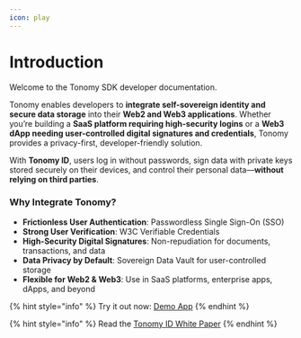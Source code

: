 ```yaml
---
icon: play
---
```


# Introduction

Welcome to the Tonomy SDK developer documentation.

Tonomy enables developers to **integrate self-sovereign identity and secure data storage** into their **Web2 and Web3 applications**. Whether you’re building a **SaaS platform requiring high-security logins** or a **Web3 dApp needing user-controlled digital signatures and credentials**, Tonomy provides a privacy-first, developer-friendly solution.

With **Tonomy ID**, users log in without passwords, sign data with private keys stored securely on their devices, and control their personal data—**without relying on third parties**.

### Why Integrate Tonomy?

* **Frictionless User Authentication**: Passwordless Single Sign-On (SSO)
* **Strong User Verification**: W3C Verifiable Credentials
* **High-Security Digital Signatures**: Non-repudiation for documents, transactions, and data
* **Data Privacy by Default**: Sovereign Data Vault for user-controlled storage
* **Flexible for Web2 & Web3**: Use in SaaS platforms, enterprise apps, dApps, and beyond



{% hint style="info" %}
Try it out now: [Demo App](https://demo.tonomy.io)
{% endhint %}

{% hint style="info" %}
Read the [Tonomy ID White Paper](https://tonomy.io/about/whitepapers)
{% endhint %}
